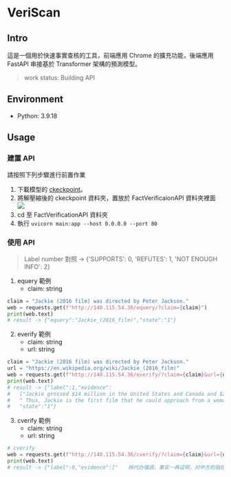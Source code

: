 # VeriScan
## Intro
這是一個用於快速事實查核的工具，前端應用 Chrome 的擴充功能，後端應用 FastAPI 串接基於 Transformer 架構的預測模型。
> work status: Building API

## Environment
- Python: 3.9.18

## Usage
### 建置 API
請按照下列步驟進行前置作業
1. 下載模型的 [ckeckpoint](https://drive.google.com/file/d/1MXZZRVMeOMAia0OGlXIsZYVb_Sp1pI2r/view)。
2. 將解壓縮後的 ckeckpoint 資料夾，置放於 FactVerificaionAPI 資料夾裡面
![](https://i.imgur.com/BnDuh7N.png)
3. cd 至 FactVerificationAPI 資料夾
4. 執行 `uvicorn main:app --host 0.0.0.0 --port 80`

### 使用 API
> Label number 對照 -> {'SUPPORTS': 0, 'REFUTES': 1, 'NOT ENOUGH INFO': 2}
1. equery 範例
    - claim: string
```python
claim = "Jackie (2016 film) was directed by Peter Jackson."
web = requests.get(f"http://140.115.54.36/equery/?claim={claim}")
print(web.text)
# result -> {"equery":"Jackie_(2016_film)","state":"1"}
```
2. everify 範例
    - claim: string
    - url: string
```python
claim = "Jackie (2016 film) was directed by Peter Jackson."
url = "https://en.wikipedia.org/wiki/Jackie_(2016_film)"
web = requests.get(f"http://140.115.54.36/everify/?claim={claim}&url={url}")
print(web.text)
# result -> {"label":1,"evidence":
#   ["Jackie grossed $14 million in the United States and Canada and $22.",
#   " Thus, Jackie is the first film that he could approach from a woman's perspective." ...],
#   "state":"1"}
```
3. cverify 範例
    - claim: string
    - url: string
```python
# cverify
web = requests.get(f"http://140.115.54.36/cverify/?claim={claim}&url={url}")
print(web.text)
# result -> {"label":0,"evidence":["　　杨代办强调，事实一再证明，对中方的指控...],"state":"1"}
```